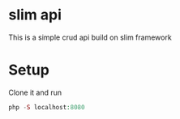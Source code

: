 # slim api

This is a simple crud api build on slim framework 

# Setup

Clone it and run

```php
php -S localhost:8080
```
